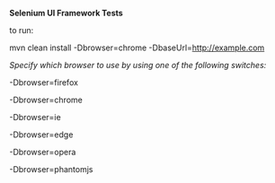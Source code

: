 
**Selenium UI Framework Tests**

to run:

mvn clean install -Dbrowser=chrome -DbaseUrl=http://example.com

_Specify which browser to use by using one of the following switches:_

-Dbrowser=firefox

-Dbrowser=chrome

-Dbrowser=ie

-Dbrowser=edge

-Dbrowser=opera

-Dbrowser=phantomjs

